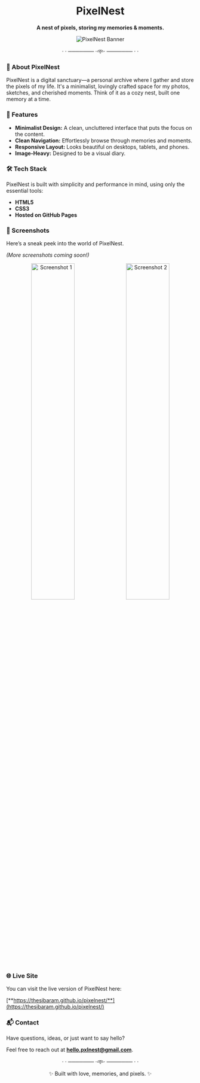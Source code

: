 <div align="center">

# PixelNest

**A nest of pixels, storing my memories & moments.**

</div>

<p align="center">
  <img src="https://placehold.co/1200x300/E0E7FF/4F46E5?text=PixelNest&font=lora" alt="PixelNest Banner">
</p>

<div align="center">

· · ─────── ·𖥸· ─────── · ·

</div>

### 🌱 About PixelNest

PixelNest is a digital sanctuary—a personal archive where I gather and store the pixels of my life. It's a minimalist, lovingly crafted space for my photos, sketches, and cherished moments. Think of it as a cozy nest, built one memory at a time.

### 🚀 Features

- **Minimalist Design:** A clean, uncluttered interface that puts the focus on the content.
- **Clean Navigation:** Effortlessly browse through memories and moments.
- **Responsive Layout:** Looks beautiful on desktops, tablets, and phones.
- **Image-Heavy:** Designed to be a visual diary.

### 🛠️ Tech Stack

PixelNest is built with simplicity and performance in mind, using only the essential tools:

- **HTML5**
- **CSS3**
- **Hosted on GitHub Pages**

### 📸 Screenshots

Here’s a sneak peek into the world of PixelNest.

*(More screenshots coming soon!)*

<p align="center">
  <img src="https://placehold.co/600x400/E0E7FF/4F46E5?text=Screenshot+1" alt="Screenshot 1" width="48%">
  &nbsp;
  <img src="https://placehold.co/600x400/E0E7FF/4F46E5?text=Screenshot+2" alt="Screenshot 2" width="48%">
</p>

### 🌐 Live Site

You can visit the live version of PixelNest here:

[**https://thesibaram.github.io/pixelnest/**](https://thesibaram.github.io/pixelnest/)

### 📬 Contact

Have questions, ideas, or just want to say hello?

Feel free to reach out at [**hello.pxlnest@gmail.com**](mailto:hello.pxlnest@gmail.com).

<div align="center">

· · ─────── ·𖥸· ─────── · ·

</div>

<p align="center">
  ✨ Built with love, memories, and pixels. ✨
</p>
